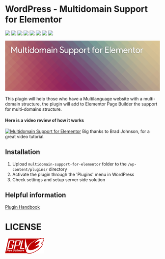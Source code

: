 # WordPress - Multidomain Support for Elementor
[![](https://img.shields.io/badge/release-1.0.0-green.svg)](https://github.com/reatlat/wp-multidomain-support-for-elementor/releases/tag/v1.0.0)
[![](https://img.shields.io/badge/Sass-ready-ff69b4.svg?logo=sass)](https://sass-lang.com/)
[![](https://img.shields.io/badge/Prepros-6.3.0-00c3e2.svg?logo=processwire)](https://sass-lang.com/)
[![](https://img.shields.io/badge/Docker-ready-blue.svg?logo=docker)](https://hub.docker.com/_/wordpress/)
[![](https://img.shields.io/badge/PHP_5.6-ready-777BB4.svg?logo=php)](https://php.net/)
[![](https://img.shields.io/badge/PHP_7.2-ready-777BB4.svg?logo=php)](https://php.net/)
[![](https://img.shields.io/badge/PHP_7.3-ready-777BB4.svg?logo=php)](https://php.net/)
[![](https://img.shields.io/badge/WordPress-5.1.1-blue.svg?logo=wordpress)](https://wordpress.org/)

![Multidomain Support_For_Elementor](./includes/banner-1544x500.png)

This plugin will help those who have a Multilanguage website with a multi-domain structure,
the plugin will add to Elementor Page Builder the support for multi-domains structure.

#### Here is a video review of how it works
[![Multidomain Support for Elementor](https://img.youtube.com/vi/uDLS1Hjj3-U/0.jpg)](https://www.youtube.com/watch?v=uDLS1Hjj3-U)
Big thanks to Brad Johnson, for a great video tutorial.

## Installation

1. Upload `multidomain-support-for-elementor` folder to the `/wp-content/plugins/` directory
2. Activate the plugin through the 'Plugins' menu in WordPress
3. Check settings and setup server side solution

## Helpful information
[Plugin Handbook](https://developer.wordpress.org/plugins/wordpress-org/how-to-use-subversion/)

# LICENSE
[![GNU GPL v3.0](./includes/gplv3-127x51.png)](./LICENSE)
